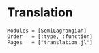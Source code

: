 # Translation

```@autodocs
Modules = [SemiLagrangian]
Order   = [:type, :function]
Pages   = ["translation.jl"]
```
